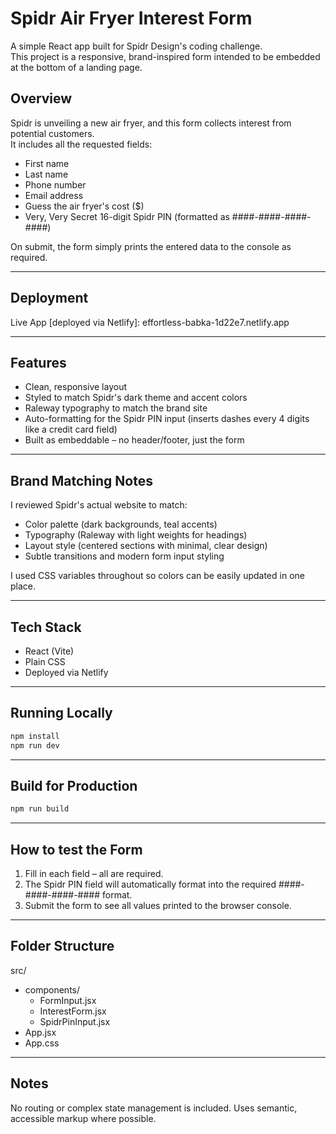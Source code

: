 # Spidr Air Fryer Interest Form

A simple React app built for Spidr Design's coding challenge.  
This project is a responsive, brand-inspired form intended to be embedded at the bottom of a landing page.

## Overview

Spidr is unveiling a new air fryer, and this form collects interest from potential customers.  
It includes all the requested fields:

- First name
- Last name
- Phone number
- Email address
- Guess the air fryer's cost ($)
- Very, Very Secret 16-digit Spidr PIN (formatted as ####-####-####-####)

On submit, the form simply prints the entered data to the console as required.

---

## Deployment

Live App [deployed via Netlify]:
effortless-babka-1d22e7.netlify.app

---

## Features

- Clean, responsive layout
- Styled to match Spidr's dark theme and accent colors
- Raleway typography to match the brand site
- Auto-formatting for the Spidr PIN input (inserts dashes every 4 digits like a credit card field)
-  Built as embeddable – no header/footer, just the form  

---

## Brand Matching Notes

I reviewed Spidr's actual website to match:

- Color palette (dark backgrounds, teal accents)
- Typography (Raleway with light weights for headings)
- Layout style (centered sections with minimal, clear design)
- Subtle transitions and modern form input styling

I used CSS variables throughout so colors can be easily updated in one place.

---

## Tech Stack

- React (Vite)
- Plain CSS
- Deployed via Netlify

---

## Running Locally

```bash
npm install
npm run dev
```

---

## Build for Production
```bash
npm run build
```

---

## How to test the Form
1. Fill in each field – all are required.
2. The Spidr PIN field will automatically format into the required ####-####-####-#### format.
3. Submit the form to see all values printed to the browser console.

---

## Folder Structure
src/
  * components/
    * FormInput.jsx
    * InterestForm.jsx
    * SpidrPinInput.jsx
  * App.jsx
  * App.css

---

## Notes
No routing or complex state management is included.
Uses semantic, accessible markup where possible.
